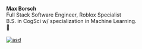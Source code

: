 **Max Borsch**
<br>
Full Stack Software Engineer, Roblox Specialist
<br>
B.S. in CogSci w/ specialization in Machine Learning.
<br>
👋
<br><br>
[![asd](https://i.ibb.co/g4W50yD/twitter.png)](https://twitter.com/Blocky_Max)
